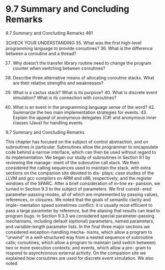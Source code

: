 # 9.7 Summary and Concluding Remarks

9.7 Summary and Concluding Remarks 461

3CHECK YOUR UNDERSTANDING 35. What was the ﬁrst high-level programming language to provide coroutines? 36. What is the difference between a coroutine and a thread?

37. Why doesn’t the transfer library routine need to change the program counter when switching between coroutines?

38. Describe three alternative means of allocating coroutine stacks. What are their relative strengths and weaknesses?

39. What is a cactus stack? What is its purpose? 40. What is discrete event simulation? What is its connection with coroutines?

41. What is an event in the programming language sense of the word? 42. Summarize the two main implementation strategies for events. 43. Explain the appeal of anonymous delegates (C#) and anonymous inner classes (Java) for handling events.

9.7 Summary and Concluding Remarks

This chapter has focused on the subject of control abstraction, and on subroutines in particular. Subroutines allow the programmer to encapsulate code behind a narrow interface, which can then be used without regard to its implementation. We began our study of subroutines in Section 9.1 by reviewing the manage- ment of the subroutine call stack. We then considered the calling sequences used to maintain the stack, with extra sections on the companion site devoted to dis- plays; case studies of the LLVM and gcc compilers on ARM and x86, respectively; and the register windows of the SPARC. After a brief consideration of in-line ex- pansion, we turned in Section 9.3 to the subject of parameters. We ﬁrst consid- ered parameter-passing modes, all of which are implemented by passing values, references, or closures. We noted that the goals of semantic clarity and imple- mentation speed sometimes conﬂict: it is usually most efﬁcient to pass a large parameter by reference, but the aliasing that results can lead to program bugs. In Section 9.3.3 we considered special parameter-passing mechanisms, including default (optional) parameters, named parameters, and variable-length parameter lists. In the ﬁnal three major sections we considered exception-handling mecha- nisms, which allow a program to “unwind” in a well-structured way from a nested sequence of subroutine calls; coroutines, which allow a program to maintain (and switch between) two or more execution contexts; and events, which allow a pro- gram to respond to asynchronous external activity. On the companion site we explained how coroutines are used for discrete event simulation. We also noted

